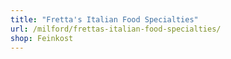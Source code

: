 ```yaml
---
title: "Fretta's Italian Food Specialties"
url: /milford/frettas-italian-food-specialties/
shop: Feinkost
---
```


